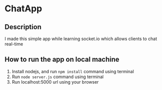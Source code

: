 # ChatApp

## Description
I made this simple app while learning socket.io which allows clients to chat real-time

## How to run the app on local machine
1. Install nodejs, and run ```npm install``` command using terminal
2. Run ```node server.js``` command using terminal
3. Run localhost:5000 url using your browser
